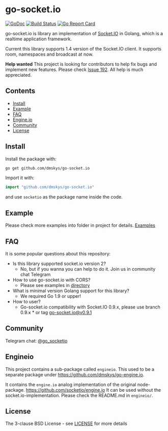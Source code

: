 # go-socket.io

[![GoDoc](http://godoc.org/github.com/dmskys/go-socket.io?status.svg)](http://godoc.org/github.com/dmskys/go-socket.io) 
[![Build Status](https://github.com/dmskys/go-socket.io/workflows/Unit%20tests/badge.svg)](https://github.com/dmskys/go-socket.io/actions/workflows/unittest.yaml)
[![Go Report Card](https://goreportcard.com/badge/github.com/dmskys/go-socket.io)](https://goreportcard.com/report/github.com/dmskys/go-socket.io)

go-socket.io is library an implementation of [Socket.IO](http://socket.io) in Golang, which is a realtime application framework.

Current this library supports 1.4 version of the Socket.IO client. It supports room, namespaces and broadcast at now.

**Help wanted** This project is looking for contributors to help fix bugs and implement new features. Please check [Issue 192](https://github.com/dmskys/go-socket.io/issues/192). All help is much appreciated.

## Contents

- [Install](#install)
- [Example](#example)
- [FAQ](#faq)
- [Engine.io](#engineio)
- [Community](#community)
- [License](#license)

## Install

Install the package with:

```bash
go get github.com/dmskys/go-socket.io
```

Import it with:

```go
import "github.com/dmskys/go-socket.io"
```

and use `socketio` as the package name inside the code.

## Example

Please check more examples into folder in project for details. [Examples](https://github.com/dmskys/go-socket.io/tree/master/_examples)

## FAQ

It is some popular questions about this repository: 

- Is this library supported socket.io version 2?
    - No, but if you wanna you can help to do it. Join us in community chat Telegram   
- How to use go-socket.io with CORS?
    - Please see examples in [directory](https://github.com/dmskys/go-socket.io/tree/master/_example)
- What is minimal version Golang support for this library?
    - We required Go 1.9 or upper!
- How to user?
    - Go-socket.io compatibility with Socket.IO 0.9.x, please use branch 0.9.x * or tag go-socket.io@v0.9.1

## Community

Telegram chat: [@go_socketio](https://t.me/go_socketio)

## Engineio

This project contains a sub-package called `engineio`. This used to be a separate package under https://github.com/dmskys/go-engine.io.

It contains the `engine.io` analog implementation of the original node-package. https://github.com/socketio/engine.io It can be used without the socket.io-implementation. Please check the README.md in `engineio/`.

## License

The 3-clause BSD License  - see [LICENSE](https://opensource.org/licenses/BSD-3-Clause) for more details
